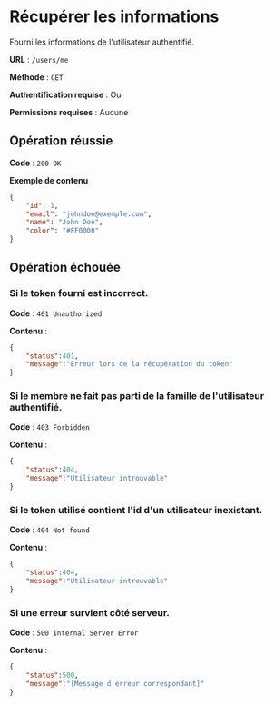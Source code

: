 # Récupérer les informations

Fourni les informations de l'utilisateur authentifié.

**URL** : `/users/me`

**Méthode** : `GET`

**Authentification requise** : Oui

**Permissions requises** : Aucune

## Opération réussie

**Code** : `200 OK`

**Exemple de contenu**

```json
{
    "id": 1,
    "email": "johndoe@exemple.com",
	"name": "John Doe",
	"color": "#FF0000"
}
```

## Opération échouée
### Si le token fourni est incorrect.

**Code** : `401 Unauthorized`

**Contenu** :

```json
{
    "status":401,
    "message":"Erreur lors de la récupération du token"
}
```

### Si le membre ne fait pas parti de la famille de l'utilisateur authentifié.

**Code** : `403 Forbidden`

**Contenu** :

```json
{
    "status":404,
    "message":"Utilisateur introuvable"
}
```

### Si le token utilisé contient l'id d'un utilisateur inexistant.

**Code** : `404 Not found`

**Contenu** :

```json
{
    "status":404,
    "message":"Utilisateur introuvable"
}
```

### Si une erreur survient côté serveur.

**Code** : `500 Internal Server Error`

**Contenu** :

```json
{
    "status":500,
    "message":"[Message d'erreur correspondant]"
}
```